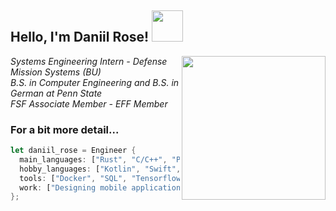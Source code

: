 <h2> Hello, I'm Daniil Rose! <img src="https://media.giphy.com/media/h741oEMnAUIILdX0kU/giphy.gif" width="50"></h2>
<img align='right' src="https://pixabay.com/get/g747a5a4b15b5fa8f11987973627a92d43c60cd899aba198e5ffa525b38b7e34b920e3d28de374743c53be4295d39317eb62c2f01cff61dd8c9f087d44adcd73da252152d8172e2bfe3ab3fa7b2ac62dc_640.png" width="230">
<p><em>Systems Engineering Intern - Defense Mission Systems (BU)</br>B.S. in Computer Engineering and B.S. in German at Penn State</br>FSF Associate Member - EFF Member
</em></p>

### For a bit more detail... 

```rust
let daniil_rose = Engineer {
  main_languages: ["Rust", "C/C++", "Python"],
  hobby_languages: ["Kotlin", "Swift", "Emacs Lisp", "Zig"],
  tools: ["Docker", "SQL", "Tensorflow", "Nginx", "Pandas"],
  work: ["Designing mobile applications for embedded systems!"],
};
```
